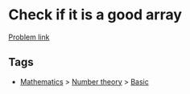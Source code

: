 # Check if it is a good array

[Problem link](https://leetcode.com/problems/check-if-it-is-a-good-array)

## Tags

* [Mathematics](/README.md#Mathematics) > [Number theory](/README.md#Mathematics-Number_theory) > [Basic](/README.md#Mathematics-Number_theory-Basic)

